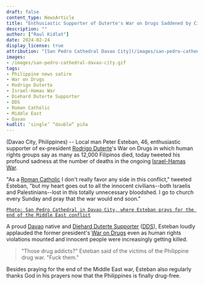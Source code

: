 ```yaml
---
draft: false
content_type: NewsArticle
title: "Enthusiastic Supporter of Duterte's War on Drugs Saddened by Civilian Deaths in Israel-Hamas War"
description: ""
author: ["Raul Kidlat"]
date: 2024-02-24
display_license: true
attribution: "[San Pedro Cathedral Davao City](/images/san-pedro-cathedral-davao-city.gif) photo from [Wikimedia](https://commons.wikimedia.org/wiki/File:San_Pedro_Cathedal_and_its_Belfry.jpg) ([CC BY-SA 3.0](https://creativecommons.org/licenses/by-sa/3.0/deed.en))."
images:
- /images/san-pedro-cathedral-davao-city.gif
tags:
- Philippine news satire
- War on Drugs
- Rodrigo Duterte
- Israel-Hamas War
- Diehard Duterte Supporter
- DDS
- Roman Catholic
- Middle East
- Davao
kudlit: ‘single’ “double” piña
---
```

(Davao City, Philippines) -- Local man Peter Esteban, 46, enthusiastic supporter of ex-president [Rodrigo Duterte](/tags/rodrigo-duterte/)'s War on Drugs in which human rights groups say as many as 12,000 Filipinos died, today tweeted his profound sadness at the number of deaths in the ongoing [Israel-Hamas War](/tags/israel-hamas-war/).

"As a [Roman Catholic](/tags/roman-catholic/) I don't really favor any side in this conflict," tweeted Esteban, "but my heart goes out to all the innocent civilians--both Israelis and Palestinians--lost in this totally unnecessary bloodshed. I go to church every Sunday and pray that the war would end soon."

[`Photo: San Pedro Cathedral in Davao City, where Esteban prays for the end of the Middle East conflict`](/images/san-pedro-cathedral-davao-city.gif
)

A proud [Davao](/tags/davao/) native and [Diehard Duterte Supporter](/tags/diehard-duterte-supporter/) ([DDS](/tags/dds/)), Esteban loudly applauded the former president's [War on Drugs](/tags/war-on-drugs/) even as human rights violations mounted and innocent people were increasingly getting killed.

>"Those drug addicts?" Esteban said of the victims of the Philippine drug war. "Fuck them."

Besides praying for the end of the Middle East war, Esteban also regularly thanks God in his prayers now that the Philippines is finally drug-free.
